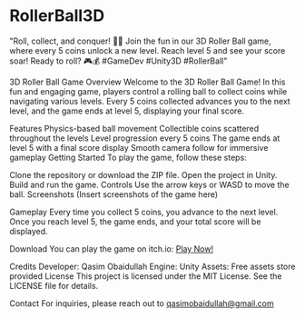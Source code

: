 # RollerBall3D
"Roll, collect, and conquer! 🏀✨ Join the fun in our 3D Roller Ball game, where every 5 coins unlock a new level. Reach level 5 and see your score soar! Ready to roll? 🎮💰 #GameDev #Unity3D #RollerBall"

3D Roller Ball Game
Overview
Welcome to the 3D Roller Ball Game! In this fun and engaging game, players control a rolling ball to collect coins while navigating various levels. Every 5 coins collected advances you to the next level, and the game ends at level 5, displaying your final score.

Features
Physics-based ball movement
Collectible coins scattered throughout the levels
Level progression every 5 coins
The game ends at level 5 with a final score display
Smooth camera follow for immersive gameplay
Getting Started
To play the game, follow these steps:

Clone the repository or download the ZIP file.
Open the project in Unity.
Build and run the game.
Controls
Use the arrow keys or WASD to move the ball.
Screenshots
(Insert screenshots of the game here)

Gameplay
Every time you collect 5 coins, you advance to the next level. Once you reach level 5, the game ends, and your total score will be displayed.

Download
You can play the game on itch.io: [Play Now!](https://rainbow-flamingo.itch.io/3d-roller-ball)

Credits
Developer: Qasim Obaidullah
Engine: Unity
Assets: Free assets store provided
License
This project is licensed under the MIT License. See the LICENSE file for details.

Contact
For inquiries, please reach out to qasimobaidullah@gmail.com
